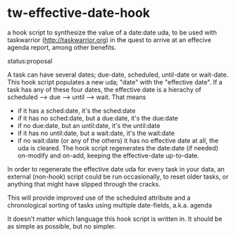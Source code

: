 # tw-effective-date-hook
a hook script to synthesize the value of a date:date uda, to be used with taskwarrior (http://taskwarrior.org) in the quest to arrive at an effecive agenda report, among other benefits. 

status:proposal

A task can have several dates; due-date, scheduled, until-date or wait-date. This hook script populates a new uda; "date" with the "effective date". If a task has any of these four dates, the effective date is a hierachy of scheduled --> due --> until --> wait. That means
- if it has a sched:date, it's the sched:date
- if it has no sched:date, but a due:date, it's the due:date
- if no due:date, but an until:date, it's the until:date
- if it has no until:date, but a wait:date, it's the wait:date
- if no wait:date (or any of the others) it has no effective date at all, the uda is cleared.
The hook script regenerates the date:date (if needed) on-modify and on-add, keeping the effective-date up-to-date.

In order to regenerate the effective date uda for every task in your data, an external (non-hook) script could be run occasionally, to reset older tasks, or anything that might have slipped through the cracks. 

This will provide improved use of the scheduled attribute and a chronological sorting of tasks using multiple date-fields, a.k.a. agenda

It doesn't matter which language this hook script is written in. It should be as simple as possible, but no simpler.  



